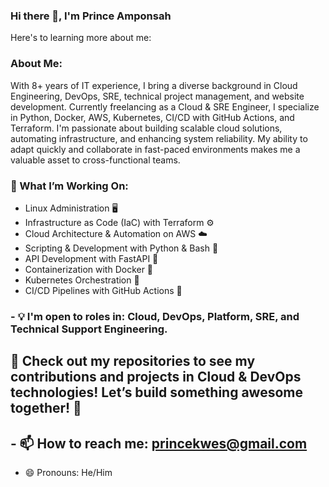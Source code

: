 ### Hi there 👋, I'm Prince Amponsah
Here's to learning more about me:

### About Me:

With 8+ years of IT experience, I bring a diverse background in Cloud Engineering, DevOps, SRE, technical project management, and website development. Currently freelancing as a Cloud & SRE Engineer, I specialize in Python, Docker, AWS, Kubernetes, CI/CD with GitHub Actions, and Terraform.
I'm passionate about building scalable cloud solutions, automating infrastructure, and enhancing system reliability. My ability to adapt quickly and collaborate in fast-paced environments makes me a valuable asset to cross-functional teams.

### 🔧 What I’m Working On: ###

- Linux Administration 🖥️
- Infrastructure as Code (IaC) with Terraform ⚙️
- Cloud Architecture & Automation on AWS ☁️
- Scripting & Development with Python & Bash 🐍
- API Development with FastAPI 🔗
- Containerization with Docker 🐳
- Kubernetes Orchestration 🚢
- CI/CD Pipelines with GitHub Actions 🔄
  
### - 💡 I'm open to roles in: Cloud, DevOps, Platform, SRE, and Technical Support Engineering.
## 📂 Check out my repositories to see my contributions and projects in Cloud & DevOps technologies! Let’s build something awesome together! 🚀

## - 📫 How to reach me: <a href="mailto:princekwes@gmail.com">princekwes@gmail.com</a>
- 😄 Pronouns: He/Him

